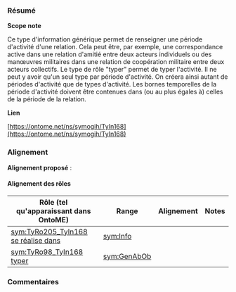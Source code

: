 ### Résumé

**Scope note**

Ce type d'information générique permet de renseigner une période d'activité d'une relation.	Cela peut être, par exemple, une correspondance active dans une relation d'amitié entre deux acteurs individuels ou des manœuvres militaires dans une relation de coopération militaire entre deux acteurs collectifs.	Le type de rôle "typer" permet de typer l'activité. Il ne peut y avoir qu'un seul type par période d'activité. On créera ainsi autant de périodes d'activité que de types d'activité.	Les bornes temporelles de la période d'activité doivent être contenues dans (ou au plus égales à) celles de la période de la relation.

**Lien**

[https://ontome.net/ns/symogih/TyIn168](https://ontome.net/ns/symogih/TyIn168)

### Alignement

**Alignement proposé** :

#### Alignement des rôles

| Rôle (tel qu'apparaissant dans OntoME) | Range | Alignement | Notes |
| ----- | ----- | ----- | ----- |
| [sym:TyRo205_TyIn168 se réalise dans](https://ontome.net/ns/symogih/TyRo205_TyIn168) | [sym:Info](https://ontome.net/ns/symogih/Info) |   |   |
| [sym:TyRo98_TyIn168 typer](https://ontome.net/ns/symogih/TyRo98_TyIn168) | [sym:GenAbOb](https://ontome.net/ns/symogih/GenAbOb) |   |   |

### Commentaires